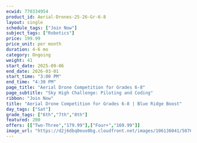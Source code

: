 ```yaml
---
ecwid: 770334954
product_id: Aerial-Drones-25-26-Gr-6-8
layout: single
schedule_tags: ["Join Now"]
subject_tags: ["Robotics"]
price: 199.99
price_unit: per month
duration: 4-6 mo
category: Ongoing
weight: 41
start_date: 2025-09-06
end_date: 2026-03-01
start_time: "3:00 PM"
end_time: "4:30 PM"
page_title: "Aerial Drone Competition for Grades 6-8"
page_subtitle: "Sky High Challenge: Piloting and Coding"
ribbon: "Join Now"
title: "Aerial Drone Competition for Grades 6-8 | Blue Ridge Boost"
day_tags: ["Sat"]
grade_tags: ["6th","7th","8th"]
featured: 200
offers: [["Two-Three","179.99"],["Four+","169.99"]]
image_url: "https://d2j6dbq0eux0bg.cloudfront.net/images/106136041/5076420511.png"
---
```

